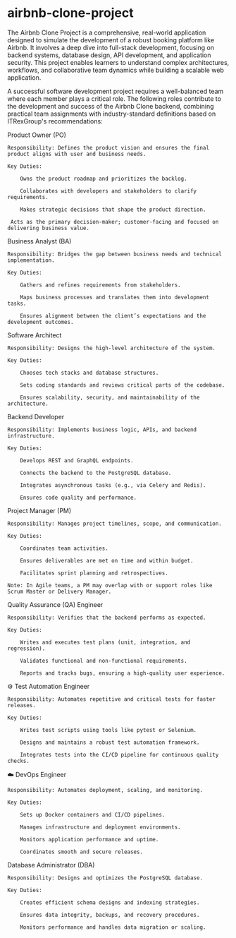 # airbnb-clone-project

The Airbnb Clone Project is a comprehensive, real-world application designed to simulate the development of a robust booking platform like Airbnb. It involves a deep dive into full-stack development, focusing on backend systems, database design, API development, and application security. This project enables learners to understand complex architectures, workflows, and collaborative team dynamics while building a scalable web application.

A successful software development project requires a well-balanced team where each member plays a critical role. The following roles contribute to the development and success of the Airbnb Clone backend, combining practical team assignments with industry-standard definitions based on ITRexGroup's recommendations:

 Product Owner (PO)

    Responsibility: Defines the product vision and ensures the final product aligns with user and business needs.

    Key Duties:

        Owns the product roadmap and prioritizes the backlog.

        Collaborates with developers and stakeholders to clarify requirements.

        Makes strategic decisions that shape the product direction.

     Acts as the primary decision-maker; customer-facing and focused on delivering business value.

 Business Analyst (BA)

    Responsibility: Bridges the gap between business needs and technical implementation.

    Key Duties:

        Gathers and refines requirements from stakeholders.

        Maps business processes and translates them into development tasks.

        Ensures alignment between the client’s expectations and the development outcomes.

 Software Architect

    Responsibility: Designs the high-level architecture of the system.

    Key Duties:

        Chooses tech stacks and database structures.

        Sets coding standards and reviews critical parts of the codebase.

        Ensures scalability, security, and maintainability of the architecture.

 Backend Developer

    Responsibility: Implements business logic, APIs, and backend infrastructure.

    Key Duties:

        Develops REST and GraphQL endpoints.

        Connects the backend to the PostgreSQL database.

        Integrates asynchronous tasks (e.g., via Celery and Redis).

        Ensures code quality and performance.

 Project Manager (PM)

    Responsibility: Manages project timelines, scope, and communication.

    Key Duties:

        Coordinates team activities.

        Ensures deliverables are met on time and within budget.

        Facilitates sprint planning and retrospectives.

    Note: In Agile teams, a PM may overlap with or support roles like Scrum Master or Delivery Manager.

 Quality Assurance (QA) Engineer

    Responsibility: Verifies that the backend performs as expected.

    Key Duties:

        Writes and executes test plans (unit, integration, and regression).

        Validates functional and non-functional requirements.

        Reports and tracks bugs, ensuring a high-quality user experience.

⚙️ Test Automation Engineer

    Responsibility: Automates repetitive and critical tests for faster releases.

    Key Duties:

        Writes test scripts using tools like pytest or Selenium.

        Designs and maintains a robust test automation framework.

        Integrates tests into the CI/CD pipeline for continuous quality checks.

☁️ DevOps Engineer

    Responsibility: Automates deployment, scaling, and monitoring.

    Key Duties:

        Sets up Docker containers and CI/CD pipelines.

        Manages infrastructure and deployment environments.

        Monitors application performance and uptime.

        Coordinates smooth and secure releases.

 Database Administrator (DBA)

    Responsibility: Designs and optimizes the PostgreSQL database.

    Key Duties:

        Creates efficient schema designs and indexing strategies.

        Ensures data integrity, backups, and recovery procedures.

        Monitors performance and handles data migration or scaling.

